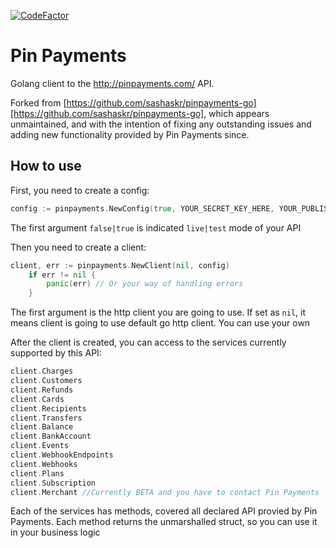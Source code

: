 [![CodeFactor](https://www.codefactor.io/repository/github/rareplanet1/pinpayments-go/badge)](https://www.codefactor.io/repository/github/rareplanet1/pinpayments-go)
# Pin Payments
Golang client to the http://pinpayments.com/ API. 

Forked from [https://github.com/sashaskr/pinpayments-go][https://github.com/sashaskr/pinpayments-go], which appears unmaintained, and with the intention of fixing any outstanding issues and adding new functionality provided by Pin Payments since.

## How to use
First, you need to create a config:
```go
config := pinpayments.NewConfig(true, YOUR_SECRET_KEY_HERE, YOUR_PUBLISHABLE_KEY_HERE)
```
The first argument `false|true` is indicated `live|test` mode of your API

Then you need to create a client:
```go
client, err := pinpayments.NewClient(nil, config)
	if err != nil {
		panic(err) // Or your way of handling errors
	}
```
The first argument is the http client you are going to use. If set as `nil`, it means client is going to use default go http client. You can use your own

After the client is created, you can access to the services currently supported by this API:
```go
client.Charges
client.Customers
client.Refunds
client.Cards
client.Recipients
client.Transfers
client.Balance
client.BankAccount
client.Events
client.WebhookEndpoints
client.Webhooks
client.Plans
client.Subscription
client.Merchant //Currently BETA and you have to contact Pin Payments
```
Each of the services has methods, covered all declared API provied by Pin Payments. Each method returns the unmarshalled struct, so you can use it in your business logic

